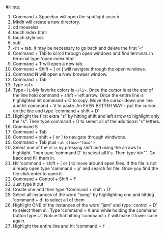 #Hints:

1. Command + Spacebar will open the spotlight search
2. Mkdir will create a new directory.
3. cd mouselss
4. touch index.html
5. touch style.css
6. subl .
7. `<ht` + tab. It may be necessary to go back and delete the first '<'
8. Command + Tab to scroll through open windows and find terminal. In terminal type 'open index.html'
9. Command + T will open a new tab.
10. Command + Shift + [ or ] will navigate through the open windows.
11. Command N will open a New browser window.
12. Command + Tab
13. Type `<ul>`
14. Type `<li>`My favorite colors is `</li>`. Once the cursor is at the end of the line hold command + shift + left arrow. Once the entire line is highlighted hit command + C to copy. Move the cursor down one line and hit command + V to paste. An EVEN BETTER WAY - put the cursor on the line and type 'command + shift + D'
15. Highlight the first extra "s" by hitting shift and left arrow to highlight only the "s". Then type command + D to select all of the additional "s" letters.
16. Command S
17. Command + Tab
18. Command + shift + [ or ] to navigate through windwons.
19. Command + Tab plus `<ul class="taco">`
20. Select one of the `<li>` by pressing shift and using the arrows to highlight. Then type 'command D' to select all li's. Then type id="". Go back and fill them in.
21. Hit 'command + shift + [ or ] to move around open files. If the file is not already open type 'command + p' and search for file. Once you find the file click enter to open it.
21. Command + Control + Shift + F
22. Just type it out
23. Create one and then type 'Command + shift + D'
24. Select all instances of the word "song" by highlighting one and hitting 'command + d' to select all of them
25. Highlight ONE of the instances of the word "jam" and type 'control + D' to select them all. Type 'command + K and while holding the command button type U'. Notice that hitting 'command + l' will make it lower case again.
26. Highlight the entire line and hit 'command + /'